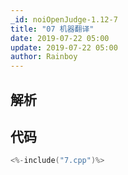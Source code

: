 ```yaml
---
_id: noiOpenJudge-1.12-7
title: "07 机器翻译"
date: 2019-07-22 05:00
update: 2019-07-22 05:00
author: Rainboy
---
```


## 解析

## 代码

```c
<%-include("7.cpp")%>
```

